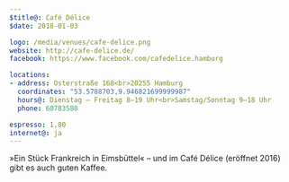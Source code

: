 ```yaml
---
$title@: Café Délice
$date: 2018-01-03

logo: /media/venues/cafe-delice.png
website: http://cafe-delice.de/
facebook: https://www.facebook.com/cafedelice.hamburg

locations:
- address: Osterstraße 168<br>20255 Hamburg
  coordinates: "53.5788703,9.946821699999987"
  hours@: Dienstag – Freitag 8–19 Uhr<br>Samstag/Sonntag 9–18 Uhr
  phone: 60783580

espresso: 1,80
internet@: ja
---
```


»Ein Stück Frankreich in Eimsbüttel« – und im Café Délice (eröffnet 2016) gibt es auch guten Kaffee.